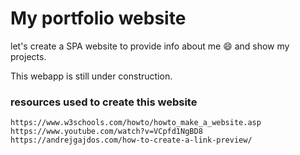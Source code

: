 # My portfolio website
let's create a SPA website to provide info about me 😄 and show my projects.


This webapp is still under construction.


### resources used to create this website
```
https://www.w3schools.com/howto/howto_make_a_website.asp
https://www.youtube.com/watch?v=VCpfd1NgBD8
https://andrejgajdos.com/how-to-create-a-link-preview/
```
